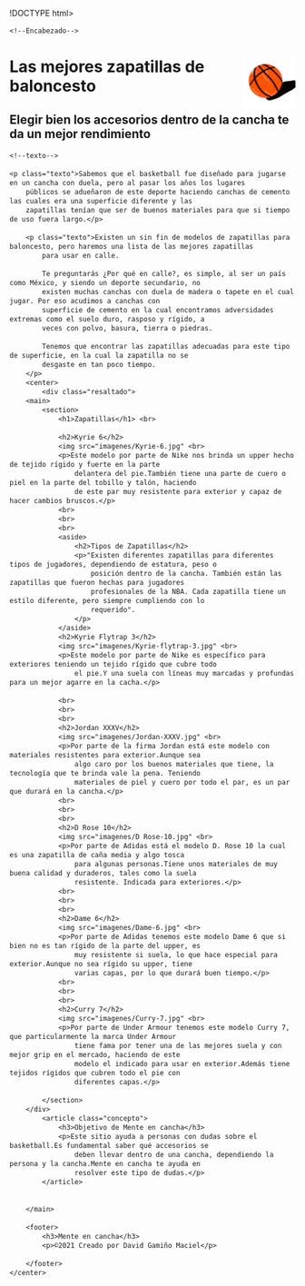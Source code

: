!DOCTYPE html>
<html lang="es">

<head>
    <meta charset="UTF-8">
    <title>Mente en cancha</title>
    <link rel="stylesheet" type="text/css" href="estilos.css">
    
</head>

<body>

    <!--Encabezado-->
<div>
    <heder> <img src="imagenes/Mente-en-cancha-logo.png" width="92px"
        style="float: right;">
    </heder>
    <h1>Las mejores zapatillas de baloncesto</h1>
    <h2>Elegir bien los accesorios dentro de la cancha te da un mejor rendimiento</h2>
    
</div>

    <!--texto-->
    
    <p class="texto">Sabemos que el basketball fue diseñado para jugarse en un cancha con duela, pero al pasar los años los lugares
        públicos se adueñaron de este deporte haciendo canchas de cemento las cuales era una superficie diferente y las
        zapatillas tenían que ser de buenos materiales para que si tiempo de uso fuera largo.</p>

        <p class="texto">Existen un sin fin de modelos de zapatillas para baloncesto, pero haremos una lista de las mejores zapatillas
            para usar en calle.

            Te preguntarás ¿Por qué en calle?, es simple, al ser un país como México, y siendo un deporte secundario, no
            existen muchas canchas con duela de madera o tapete en el cual jugar. Por eso acudimos a canchas con
            superficie de cemento en la cual encontramos adversidades extremas como el suelo duro, rasposo y rígido, a
            veces con polvo, basura, tierra o piedras.

            Tenemos que encontrar las zapatillas adecuadas para este tipo de superficie, en la cual la zapatilla no se
            desgaste en tan poco tiempo.
        </p>
        <center>
            <div class="resaltado">
        <main>
            <section>
                <h1>Zapatillas</h1> <br>

                <h2>Kyrie 6</h2>
                <img src="imagenes/Kyrie-6.jpg" <br>
                <p>Este modelo por parte de Nike nos brinda un upper hecho de tejido rígido y fuerte en la parte
                    delantera del pie.También tiene una parte de cuero o piel en la parte del tobillo y talón, haciendo
                    de este par muy resistente para exterior y capaz de hacer cambios bruscos.</p>
                <br>
                <br>
                <br>
                <aside>
                    <h2>Tipos de Zapatillas</h2>
                    <p>"Existen diferentes zapatillas para diferentes tipos de jugadores, dependiendo de estatura, peso o
                        posición dentro de la cancha. También están las zapatillas que fueron hechas para jugadores
                        profesionales de la NBA. Cada zapatilla tiene un estilo diferente, pero siempre cumpliendo con lo
                        requerido".
                    </p>
                </aside>
                <h2>Kyrie Flytrap 3</h2>
                <img src="imagenes/Kyrie-flytrap-3.jpg" <br>
                <p>Este modelo por parte de Nike es específico para exteriores teniendo un tejido rígido que cubre todo
                    el pie.Y una suela con líneas muy marcadas y profundas para un mejor agarre en la cacha.</p>
                      
                <br>
                <br>
                <br>
                <h2>Jordan XXXV</h2>
                <img src="imagenes/Jordan-XXXV.jpg" <br>
                <p>Por parte de la firma Jordan está este modelo con materiales resistentes para exterior.Aunque sea
                    algo caro por los buenos materiales que tiene, la tecnología que te brinda vale la pena. Teniendo
                    materiales de piel y cuero por todo el par, es un par que durará en la cancha.</p>
                <br>
                <br>
                <br>
                <h2>D Rose 10</h2>
                <img src="imagenes/D Rose-10.jpg" <br>
                <p>Por parte de Adidas está el modelo D. Rose 10 la cual es una zapatilla de caña media y algo tosca
                    para algunas personas.Tiene unos materiales de muy buena calidad y duraderos, tales como la suela
                    resistente. Indicada para exteriores.</p>
                <br>
                <br>
                <br>
                <h2>Dame 6</h2>
                <img src="imagenes/Dame-6.jpg" <br>
                <p>Por parte de Adidas tenemos este modelo Dame 6 que si bien no es tan rígido de la parte del upper, es
                    muy resistente si suela, lo que hace especial para exterior.Aunque no sea rígido su upper, tiene
                    varias capas, por lo que durará buen tiempo.</p>
                <br>
                <br>
                <br>
                <h2>Curry 7</h2>
                <img src="imagenes/Curry-7.jpg" <br>
                <p>Por parte de Under Armour tenemos este modelo Curry 7, que particularmente la marca Under Armour
                    tiene fama por tener una de las mejores suela y con mejor grip en el mercado, haciendo de este
                    modelo el indicado para usar en exterior.Además tiene tejidos rígidos que cubren todo el pie con
                    diferentes capas.</p>

            </section>
        </div>
            <article class="concepto">
                <h3>Objetivo de Mente en cancha</h3>
                <p>Este sitio ayuda a personas con dudas sobre el basketball.Es fundamental saber qué accesorios se
                    deben llevar dentro de una cancha, dependiendo la persona y la cancha.Mente en cancha te ayuda en
                    resolver este tipo de dudas.</p>
            </article>
            
        
        </main>
    
        <footer>
            <h3>Mente en cancha</h3>
            <p>©2021 Creado por David Gamiño Maciel</p>
            
        </footer>
    </center>
</body>

</html>
